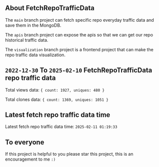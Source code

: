 ## About FetchRepoTrafficData

The `main` branch project can fetch specific repo everyday traffic data and save them in the MongoDB.

The `apis` branch project can expose the apis so that we can get our repo historical traffic data.

The `visualization` branch project is a frontend project that can make the repo traffic data visualization.

## `2022-12-30` To `2025-02-10` FetchRepoTrafficData repo traffic data

Total views data: `{ count: 1927, uniques: 480 }`

Total clones data: `{ count: 1369, uniques: 1051 }`

## Latest fetch repo traffic data time

Latest fetch repo traffic data time: `2025-02-11 01:19:33`

## To everyone

If this project is helpful to you please star this project, this is an encouragement to me `:)`



